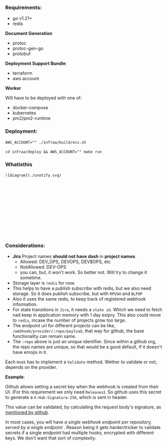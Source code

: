 
### Requirements:

- go v1.21+
- redis

**Document Generation**

- protoc
- protoc-gen-go
- protobuf


**Deployment Support Bundle**:

- terraform 
- aws account


**Worker**

Will have to be deployed with one of:

- docker-compose
- kubernetes
- pm2/pm2-runtime



### Deployment:

```shell
AWS_ACCOUNT="" ./infraa/build/ecs.sh
```

```shell
cd infraa/deploy && AWS_ACCOUNT="" make run
```


### Whatisthis

<div style="height: 200px">

    ![diagram](./unotify.svg)

</div>


### Considerations:

- **Jira** Project names **should not have dash** in **project names**.
    - Allowed: DEV_OPS, DEVOPS, DEV$OPS, etc
    - NotAllowed: DEV-OPS
    - you can, but, it won't work. So better not. Will try to change it
      sometime.
- Storage layer is `redis` for now.
- This helps to have a publish subscribe with redis, but we also need storage.
  So it does publish subscribe, but with `RPUSH` and `BLPOP`
- Also it uses the same redis, to keep track of registered webhook information.
- For state transitions in `Jira`, it needs a `state id`. Which we need to fetch
  nad keep in application memory with 1 day exipry. This also could move to
  `redis`, incase the number of projects grow too large.
- The endpoint url for different projects can be like,
  `/webhook/provider/:repo/payload`, that way for github, the base
  functionality can remain same.
- The `:repo` above is just an unique identifier. Since within a github org, the
  repo names are unique, so that would be a good default, if it doesn't have
  emojis in it.

Each `Hook` has to implement a `Validate` method. Wether to validate or not,
depends on the provider.

**Example**:

Github allows setting a secret key when the webhook is created from their UI.
(For this requirement we only need `Releases`). So github uses this secret to
generate a `X-Hub-Signature-256`, which is sent in header. 

This value can be validated, by calculating the request body's signature, as
[mentioned by github](https://docs.github.com/en/webhooks/using-webhooks/validating-webhook-deliveries#examples).


In most cases, you will have _a single webhook endpoint per repository, served
by a single endpoint_ . Reason being it gets harder/tricker to validate secrets
if a single endpoint had multiple hooks, encrypted with different keys. We don't
want that sort of complexity.


